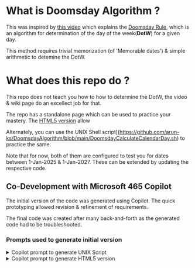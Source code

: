 # What is Doomsday Algorithm ?
This was inspired by [this video](https://www.youtube.com/watch?v=z2x3SSBVGJU) which explains the [Doomsday Rule](https://en.wikipedia.org/wiki/Doomsday_rule), which is an algorithm for determination of the day of the week(**DotW**) for a given day.

This method requires trivial memorization (of 'Memorable dates') & simple arithmetic to detemine the DotW.

# What does this repo do ?
This repo does not teach you how to how to determine the DotW, the video & wiki page do an excellect job for that.

The repo has a standalone page which can be used to practice your mastery. The [HTML5 version]((https://arun-ks.github.io/DoomsdayAlgorithm/)) allow

Alternately, you can use the UNIX Shell script](https://github.com/arun-ks/DoomsdayAlgorithm/blob/main/DoomsdayCalculateCalendarDay.sh) to practice the same.

Note that for now, both of them are configured to test you for dates between 1-Jan-2025 & 1-Jan-2027. These can be extended by updating the respective code.


## Co-Development with Microsoft 465 Copilot
The initial version of the code was generated using Copilot. The quick prototyping allowed revision & refinement of requirements.

The final code was created after many back-and-forth as the generated code had to be troubleshooted.


### Prompts used to generate initial version
<details closed>
<summary>Copilot prompt to generate UNIX Script  </summary>

```
Give me a short UNIX shell script which will  print a random date between 1-Jan-2025 to 1-Jan-2027 in a loop, and ask user to guess which day of the week that date corresponds to.
The user would respond with 0-6 (0 for Sun, 1 for Mon ..6 for Sat).
There after, the script will print the user response as string ("Sun", "Mon"...) and also the actual day of the week of the date it had generated earlier.

The script should keep score of how many user guesses were correct & the total question asked.
The loop should exit if user inputs date of week as 99
```

</details>

<details closed>
<summary>Copilot prompt to generate HTML5 version</summary>
  
```
now, I need a standalone HTML version for this.
The page should generate random date, but instead of typing user input, I should have 7 boxes for each day (include the number 0-6 in the captions along with the name of the day).
The score should be easily visible too.
```

</details>
